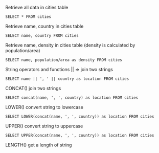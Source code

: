 Retrieve all data in cities table
```
SELECT * FROM cities
```

Retrieve name, country in cities table
```
SELECT name, country FROM cities
```

Retrieve name, density in cities table (density is calculated by population/area)
```
SELECT name, population/area as density FROM cities
```

String operators and functions
|| => join two strings
```
SELECT name || ', ' || country as location FROM cities
```
CONCAT() join two strings
```
SELECT concat(name, ', ', country) as location FROM cities
```
LOWER() convert string to lowercase
```
SELECT LOWER(concat(name, ', ', country)) as location FROM cities
```
UPPER() convert string to uppercase
```
SELECT UPPER(concat(name, ', ', country)) as location FROM cities
```
LENGTH() get a length of string